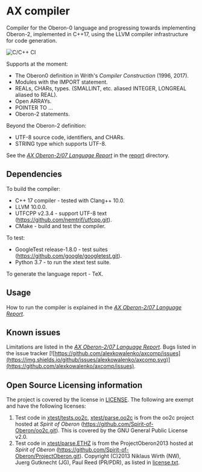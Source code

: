 # AX compiler

Compiler for the Oberon-0 language and progressing towards implementing Oberon-2, implemented in C++17, using the LLVM compiler infrastructure for code generation.

![C/C++ CI](https://github.com/alexkowalenko/axcomp/workflows/C/C++%20CI/badge.svg)

Supports at the moment:

- The Oberon0 definition in Writh's _Compiler Construction_ (1996, 2017).
- Modules with the IMPORT statement.
- REALs, CHARs, types. (SMALLINT, etc. aliased INTEGER, LONGREAL aliased to REAL).
- Open ARRAYs.
- POINTER TO ...
- Oberon-2 statements.

Beyond the Oberon-2 definition:

- UTF-8 source code, identifiers, and CHARs.
- STRING type which supports UTF-8.

See the [_AX Oberon-2/07 Language Report_](report/report.tex) in the [report](report) directory.

## Dependencies

To build the compiler:

- C++ 17 compiler - tested with Clang++ 10.0.
- LLVM 10.0.0.
- UTFCPP v2.3.4 - support UTF-8 text (https://github.com/nemtrif/utfcpp.git).
- CMake - build and test the compiler.

To test:

- GoogleTest release-1.8.0 - test suites (https://github.com/google/googletest.git).
- Python 3.7 - to run the xtext test suite.

To generate the language report - TeX.

## Usage

How to run the compiler is explained in the [_AX Oberon-2/07 Language Report_](report/report.tex).

## Known issues

Limitations are listed in the [_AX Oberon-2/07 Language Report_](report/report.tex). Bugs listed in the issue tracker [![https://github.com/alexkowalenko/axcomp/issues](https://img.shields.io/github/issues/alexkowalenko/axcomp.svg)](https://github.com/alexkowalenko/axcomp/issues). 

## Open Source Licensing information

The project is covered by the license in [LICENSE](LICENSE). The following are exempt and have the following licenses:

1. Test code in [xtest/tests.oo2c](xtest/tests.oo2c), [xtest/parse.oo2c](xtest/parse.oo2c) is from the oo2c project hosted at _Spirit of Oberon_ (https://github.com/Spirit-of-Oberon/oo2c.git). This is covered by the GNU General Public License v2.0.
2. Test code in [xtest/parse.ETHZ](xtest/parse.ETHZ) is from the ProjectOberon2013 hosted at _Spirit of Oberon_ (https://github.com/Spirit-of-Oberon/ProjectOberon.git). Copyright (C)2013 Niklaus Wirth (NW), Juerg Gutknecht (JG), Paul
Reed (PR/PDR), as listed in [license.txt](https://github.com/Spirit-of-Oberon/ProjectOberon2013/blob/master/license.txt).
